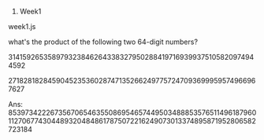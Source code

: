 
1. Week1

week1.js

what's the product of the following two 64-digit numbers?

3141592653589793238462643383279502884197169399375105820974944592

2718281828459045235360287471352662497757247093699959574966967627

Ans: 
8539734222673567065463550869546574495034888535765114961879601127067743044893204848617875072216249073013374895871952806582723184